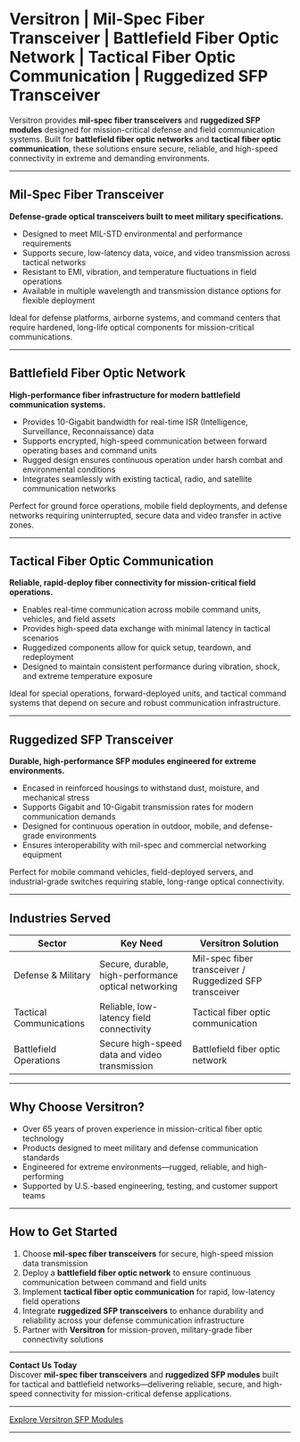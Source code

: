 # Versitron | Mil-Spec Fiber Transceiver | Battlefield Fiber Optic Network | Tactical Fiber Optic Communication | Ruggedized SFP Transceiver

Versitron provides **mil-spec fiber transceivers** and **ruggedized SFP modules** designed for mission-critical defense and field communication systems. Built for **battlefield fiber optic networks** and **tactical fiber optic communication**, these solutions ensure secure, reliable, and high-speed connectivity in extreme and demanding environments.

---

## Mil-Spec Fiber Transceiver

**Defense-grade optical transceivers built to meet military specifications.**

- Designed to meet MIL-STD environmental and performance requirements  
- Supports secure, low-latency data, voice, and video transmission across tactical networks  
- Resistant to EMI, vibration, and temperature fluctuations in field operations  
- Available in multiple wavelength and transmission distance options for flexible deployment  

Ideal for defense platforms, airborne systems, and command centers that require hardened, long-life optical components for mission-critical communications.

---

## Battlefield Fiber Optic Network

**High-performance fiber infrastructure for modern battlefield communication systems.**

- Provides 10-Gigabit bandwidth for real-time ISR (Intelligence, Surveillance, Reconnaissance) data  
- Supports encrypted, high-speed communication between forward operating bases and command units  
- Rugged design ensures continuous operation under harsh combat and environmental conditions  
- Integrates seamlessly with existing tactical, radio, and satellite communication networks  

Perfect for ground force operations, mobile field deployments, and defense networks requiring uninterrupted, secure data and video transfer in active zones.

---

## Tactical Fiber Optic Communication

**Reliable, rapid-deploy fiber connectivity for mission-critical field operations.**

- Enables real-time communication across mobile command units, vehicles, and field assets  
- Provides high-speed data exchange with minimal latency in tactical scenarios  
- Ruggedized components allow for quick setup, teardown, and redeployment  
- Designed to maintain consistent performance during vibration, shock, and extreme temperature exposure  

Ideal for special operations, forward-deployed units, and tactical command systems that depend on secure and robust communication infrastructure.

---

## Ruggedized SFP Transceiver

**Durable, high-performance SFP modules engineered for extreme environments.**

- Encased in reinforced housings to withstand dust, moisture, and mechanical stress  
- Supports Gigabit and 10-Gigabit transmission rates for modern communication demands  
- Designed for continuous operation in outdoor, mobile, and defense-grade environments  
- Ensures interoperability with mil-spec and commercial networking equipment  

Perfect for mobile command vehicles, field-deployed servers, and industrial-grade switches requiring stable, long-range optical connectivity.

---

## Industries Served

| Sector                      | Key Need                                                | Versitron Solution                                                |
|------------------------------|--------------------------------------------------------|-------------------------------------------------------------------|
| Defense & Military           | Secure, durable, high-performance optical networking    | Mil-spec fiber transceiver / Ruggedized SFP transceiver            |
| Tactical Communications      | Reliable, low-latency field connectivity               | Tactical fiber optic communication                                |
| Battlefield Operations       | Secure high-speed data and video transmission          | Battlefield fiber optic network                                   |

---

## Why Choose Versitron?

- Over 65 years of proven experience in mission-critical fiber optic technology  
- Products designed to meet military and defense communication standards  
- Engineered for extreme environments—rugged, reliable, and high-performing  
- Supported by U.S.-based engineering, testing, and customer support teams  

---

## How to Get Started

1. Choose **mil-spec fiber transceivers** for secure, high-speed mission data transmission  
2. Deploy a **battlefield fiber optic network** to ensure continuous communication between command and field units  
3. Implement **tactical fiber optic communication** for rapid, low-latency field operations  
4. Integrate **ruggedized SFP transceivers** to enhance durability and reliability across your defense communication infrastructure  
5. Partner with **Versitron** for mission-proven, military-grade fiber connectivity solutions  

---

**Contact Us Today**  
Discover **mil-spec fiber transceivers** and **ruggedized SFP modules** built for tactical and battlefield networks—delivering reliable, secure, and high-speed connectivity for mission-critical defense applications.  

---

[Explore Versitron SFP Modules](https://www.versitron.com/collections/sfp-modules)

---
